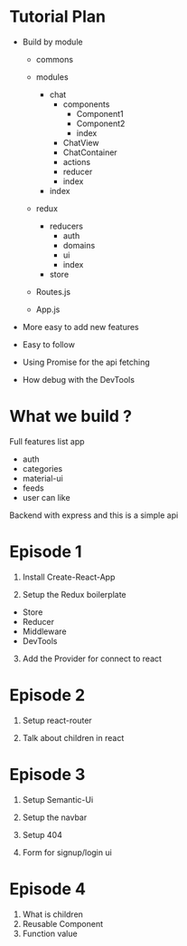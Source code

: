 # Tutorial Plan

- Build by module

  - commons

  - modules
    - chat
      - components
        - Component1
        - Component2
        - index
      - ChatView
      - ChatContainer
      - actions
      - reducer
      - index
    - index
  - redux
    - reducers
      - auth
      - domains
      - ui
      - index
    - store

  - Routes.js
  - App.js

- More easy to add new features
- Easy to follow

- Using Promise for the api fetching
- How debug with the DevTools

# What we build ?

Full features list app

  - auth
  - categories
  - material-ui
  - feeds
  - user can like

Backend with express and this is a simple api

# Episode 1

1. Install Create-React-App

2. Setup the Redux boilerplate
  - Store
  - Reducer
  - Middleware
  - DevTools

3. Add the Provider for connect to react

# Episode 2

1. Setup react-router

2. Talk about children in react

# Episode 3

1. Setup Semantic-Ui

2. Setup the navbar

3. Setup 404

3. Form for signup/login ui

# Episode 4

1. What is children
2. Reusable Component
3. Function value
